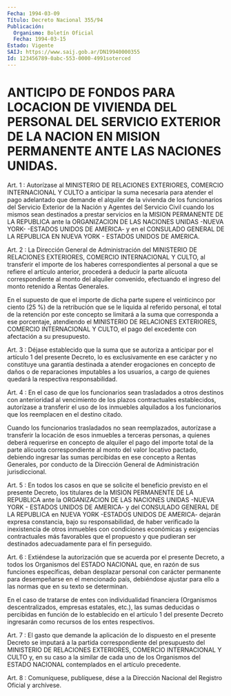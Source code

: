 ```yaml
---
Fecha: 1994-03-09
Título: Decreto Nacional 355/94
Publicación:
  Organismo: Boletín Oficial
  Fecha: 1994-03-15
Estado: Vigente
SAIJ: https://www.saij.gob.ar/DN19940000355
Id: 123456789-0abc-553-0000-4991soterced
---
```

# ANTICIPO DE FONDOS PARA LOCACION DE VIVIENDA DEL PERSONAL DEL SERVICIO EXTERIOR DE LA NACION EN MISION PERMANENTE ANTE LAS NACIONES UNIDAS.

<a id="1"></a>
Art.  1  :  Autorízase al MINISTERIO DE RELACIONES EXTERIORES, COMERCIO INTERNACIONAL  Y  CULTO a anticipar la suma necesaria para atender el pago adelantado que  demande  el alquiler de la vivienda de los funcionarios del Servicio Exterior  de  la  Nación y Agentes del  Servicio  Civil  cuando los mismos sean destinados  a  prestar servicios  en  la  MISION   PERMANENTE  DE  LA  REPUBLICA  ante  la ORGANIZACION DE LAS NACIONES  UNIDAS  -NUEVA  YORK- -ESTADOS UNIDOS DE  AMERICA-  y  en el CONSULADO GENERAL DE LA REPUBLICA  EN  NUEVA YORK - ESTADOS UNIDOS DE AMERICA.

<a id="2"></a>
Art. 2 : La Dirección General de Administración del MINISTERIO DE  RELACIONES  EXTERIORES,  COMERCIO  INTERNACIONAL  Y  CULTO,  al transferir  el  importe de los haberes correspondientes al personal a que se refiere  el  artículo  anterior,  procederá  a  deducir la parte  alícuota  correspondiente  al  monto del alquiler convenido, efectuando el ingreso del monto retenido  a  Rentas  Generales.

En  el  supuesto  de  que  el  importe  de  dicha parte supere  el veinticinco por ciento (25 %) de la retribución  que  se le liquida al  referido  personal, el total de la retención por este  concepto se limitará a la  suma que corresponda a ese porcentaje, atendiendo el MINISTERIO DE RELACIONES  EXTERIORES,  COMERCIO  INTERNACIONAL Y CULTO,  el  pago  del  excedente  con  afectación a su presupuesto.

<a id="3"></a>
Art.  3  :  Déjase  establecido  que la suma que se autoriza a anticipar por el artículo 1 del presente Decreto, lo es exclusivamente  en  ese  carácter  y  no  constituye  una  garantía destinada  a  atender  erogaciones  en  concepto   de  daños  o  de reparaciones imputables a los usuarios, a cargo de  quienes quedará la respectiva responsabilidad.

<a id="4"></a>
Art. 4 : En el caso de que los funcionarios sean trasladados a otros  destinos  con  anterioridad  al  vencimiento  de  los plazos contractuales establecidos, autorízase a transferir el uso  de  los inmuebles  alquilados  a  los funcionarios que los reemplacen en el destino citado.

Cuando  los  funcionarios  trasladados    no   sean  reemplazados, autorízase  a transferir la locación de esos inmuebles  a  terceras personas, a quienes  deberá  requerirse  en concepto de alquiler el pago  del  importe  total de la parte alícuota  correspondiente  al monto  del valor locativo  pactado,  debiendo  ingresar  las  sumas percibidas  en  ese concepto a Rentas Generales, por conducto de la Dirección General de Administración jurisdiccional.

<a id="5"></a>
Art.  5  :  En todos los casos en que se solicite el beneficio previsto  en  el presente  Decreto,  los  titulares  de  la  MISION PERMANENTE DE LA  REPUBLICA  ante  la  ORGANIZACION DE LAS NACIONES UNIDAS  -NUEVA YORK - ESTADOS UNIDOS DE AMERICA-  y  del  CONSULADO GENERAL DE  LA  REPUBLICA en NUEVA YORK -ESTADOS UNIDOS DE AMERICA- dejarán  expresa constancia,  bajo  su  responsabilidad,  de  haber verificado  la  inexistencia  de  otros  inmuebles  con condiciones económicas  y  exigencias  contractuales  más  favorables   que  el propuesto  y que pudieran ser destinados adecuadamente para el  fin perseguido.

<a id="6"></a>
Art.  6  :  Extiéndese  la  autorización que se acuerda por el presente Decreto, a todos los Organismos  del  ESTADO NACIONAL que, en  razón  de  sus funciones específicas, deban desplazar  personal con carácter permanente  para  desempeñarse  en el mencionado país, debiéndose  ajustar  para  ello a las normas que  en  su  texto  se determinan.

En  el  caso de tratarse de entes  con  individualidad  financiera (Organismos  descentralizados, empresas estatales, etc.), las sumas deducidas o percibidas  en función de lo establecido en el artículo 1  del  presente Decreto ingresarán  como  recursos  de  los  entes respectivos.

<a id="7"></a>
Art. 7 : El gasto que demande la aplicación de lo dispuesto en el presente  Decreto  se  imputará a la partida correspondiente del presupuesto  del  MINISTERIO  DE  RELACIONES  EXTERIORES,  COMERCIO INTERNACIONAL Y CULTO  y,  en  su  caso a la similar de cada uno de los  Organismos  del ESTADO NACIONAL contemplados  en  el  artículo precedente.

<a id="8"></a>
Art. 8 : Comuníquese, publíquese, dése a la Dirección Nacional del Registro Oficial y archívese.